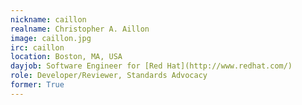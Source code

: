 ```yaml
---
nickname: caillon
realname: Christopher A. Aillon
image: caillon.jpg
irc: caillon
location: Boston, MA, USA
dayjob: Software Engineer for [Red Hat](http://www.redhat.com/)
role: Developer/Reviewer, Standards Advocacy
former: True
---
```


